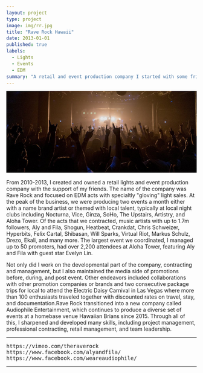```yaml
---
layout: project
type: project
image: img/rr.jpg
title: "Rave Rock Hawaii"
date: 2013-01-01
published: true
labels:
  - Lights
  - Events
  - EDM
summary: "A retail and event production company I started with some friends."
---
```


<img class="img-fluid" src="../img/rr_photo.jpg">

From 2010-2013, I created and owned a retail lights and event production company with the support of my friends. The name of the company was Rave Rock and focused on EDM acts with specialtly "gloving" light sales. At the peak of the business, we were producing two events a month either with a name brand artist or themed with local talent, typically at local night clubs including Nocturna, Vice, Ginza, SoHo, The Upstairs, Artistry, and Aloha Tower. Of the acts that we contracted, music artists with up to 1.7m followers, Aly and Fila, Shogun, Heatbeat, Crankdat, Chris Schweizer, Hyperbits, Felix Cartal, Shibasan, Will Sparks, Virtual Riot, Markus Schulz, Drezo, Ekali, and many more. The largest event we coordinated, I managed up to 50 promoters, had over 2,200 attendees at Aloha Tower, featuring Aly and Fila with guest star Evelyn Lin. 

Not only did I work on the developmental part of the company, contracting and management, but I also maintained the media side of promotions before, during, and post event. Other endeavors included collaborations with other promotion companies or brands and two consecutive package trips for local to attend the Electric Daisy Carnival in Las Vegas where more than 100 enthusiasts traveled together with discounted rates on travel, stay, and documentation.Rave Rock transitioned into a new company called Audiophile Entertainment, which continues to produce a diverse set of events at a homebase venue Hawaiian Brians since 2015. Through all of this, I sharpened and developed many skills, including project management, professional contracting, retail management, and team leadership.


<hr>

<pre>
https://vimeo.com/theraverock
https://www.facebook.com/alyandfila/
https://www.facebook.com/weareaudiophile/
</pre>

<hr>

